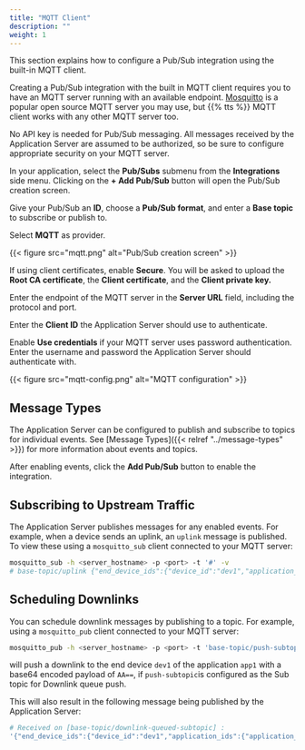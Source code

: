 ```yaml
---
title: "MQTT Client"
description: ""
weight: 1
---
```


This section explains how to configure a Pub/Sub integration using the built-in MQTT client.

<!--more-->

Creating a Pub/Sub integration with the built in MQTT client requires you to have an MQTT server running with an available endpoint. [Mosquitto](https://mosquitto.org/) is a popular open source MQTT server you may use, but {{% tts %}} MQTT client works with any other MQTT server too.

No API key is needed for Pub/Sub messaging. All messages received by the Application Server are assumed to be authorized, so be sure to configure appropriate security on your MQTT server.

In your application, select the **Pub/Subs** submenu from the **Integrations** side menu. Clicking on the **+ Add Pub/Sub** button will open the Pub/Sub creation screen.

Give your Pub/Sub an **ID**, choose a **Pub/Sub format**, and enter a **Base topic** to subscribe or publish to.

Select **MQTT** as provider.

{{< figure src="mqtt.png" alt="Pub/Sub creation screen" >}}

If using client certificates, enable **Secure**. You will be asked to upload the **Root CA certificate**, the **Client certificate**, and the **Client private key.**

Enter the endpoint of the MQTT server in the **Server URL** field, including the protocol and port. 

Enter the **Client ID** the Application Server should use to authenticate.

Enable **Use credentials** if your MQTT server uses password authentication. Enter the username and password the Application Server should authenticate with.

{{< figure src="mqtt-config.png" alt="MQTT configuration" >}}

## Message Types

The Application Server can be configured to publish and subscribe to topics for individual events. See [Message Types]({{< relref "../message-types" >}}) for more information about events and topics.

After enabling events, click the **Add Pub/Sub** button to enable the integration.

## Subscribing to Upstream Traffic

The Application Server publishes messages for any enabled events. For example, when a device sends an uplink, an `uplink` message is published. To view these using a `mosquitto_sub` client connected to your MQTT server:

```bash
mosquitto_sub -h <server_hostname> -p <port> -t '#' -v
# base-topic/uplink {"end_device_ids":{"device_id":"dev1","application_ids":{"application_id":"app1"}},"received_at":"2020-05-12T12:23:07.087614Z","uplink_message":{"session_key_id":"AXIDznz4bnQqtW8T3NsIVg==","f_port":1,"f_cnt":327,"frm_payload":"AQ=="}}
```

## Scheduling Downlinks

You can schedule downlink messages by publishing to a topic. For example, using a `mosquitto_pub` client connected to your MQTT server:

```bash
mosquitto_pub -h <server_hostname> -p <port> -t 'base-topic/push-subtopic' -m '{"end_device_ids":{"device_id":"dev1","application_ids":{"application_id":"app1"}},"downlinks":[{"f_port":1,"frm_payload":"AA==","priority":"NORMAL"}]}'
```

will push a downlink to the end device `dev1` of the application `app1` with a base64 encoded payload of `AA==`, if ```push-subtopic```is configured as the Sub topic for Downlink queue push.

This will also result in the following message being published by the Application Server:

```bash
# Received on [base-topic/downlink-queued-subtopic] : 
'{"end_device_ids":{"device_id":"dev1","application_ids":{"application_id":"app1"}},"correlation_ids":["as:downlink:01E84EAR5B4NM229NDKE0004J6"],"downlink_queued":{"f_port":1,"frm_payload":"AA==","priority":"NORMAL","correlation_ids":["as:downlink:01E84EAR5B4NM229NDKE0004J6"]}}'
```
